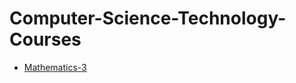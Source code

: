 # Computer-Science-Technology-Courses
- [Mathematics-3](https://docs.google.com/document/d/1Cuo2e7xSZdncIm1JXtygFAO4AnYc8RrCajv9rgZODJU/edit?tab=t.0)
